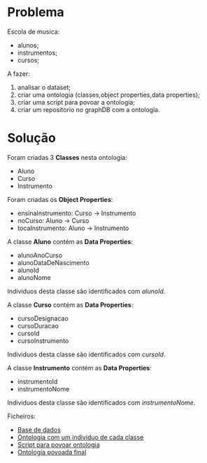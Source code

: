 # Problema

Escola de musica:
- alunos;
- instrumentos;
- cursos;

A fazer:
1. analisar o dataset;
2. criar uma ontologia (classes,object properties,data properties);
3. criar uma script para povoar a ontologia;
4. criar um repositorio no graphDB com a ontologia.

# Solução

Foram criadas 3 **Classes** nesta ontologia:
- Aluno
- Curso
- Instrumento

Foram criadas os **Object Properties**:
- ensinaInstrumento: Curso -> Instrumento
- noCurso: Aluno -> Curso
- tocaInstrumento: Aluno -> Instrumento

A classe **Aluno** contém as **Data Properties**:
- alunoAnoCurso
- alunoDataDeNascimento
- alunoId
- alunoNome

Individuos desta classe são identificados com _alunoId_.

A classe **Curso** contém as **Data Properties**:
- cursoDesignacao
- cursoDuracao
- cursoId
- cursoInstrumento

Individuos desta classe são identificados com _cursoId_.

A classe **Instrumento** contém as **Data Properties**:
- instrumentoId
- instrumentoNome

Individuos desta classe são identificados com _instrumentoNome_.

Ficheiros:

- [Base de dados](https://github.com/Gon96923/RPCW2024/blob/main/TPC2/db.json)
- [Ontologia com um individuo de cada classe](https://github.com/Gon96923/RPCW2024/blob/main/TPC2/escola_de_musica.ttl)
- [Script para povoar ontologia](https://github.com/Gon96923/RPCW2024/blob/main/TPC2/geraTTL.py)
- [Ontologia povoada final](https://github.com/Gon96923/RPCW2024/blob/main/TPC2/escolaMusica.ttl) 
